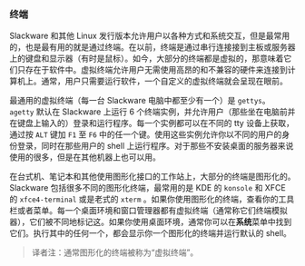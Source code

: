 ### 终端

Slackware 和其他 Linux 发行版本允许用户以各种方式和系统交互，但是最常用的，也是最有用的就是通过终端。在以前，终端是通过串行连接接到主板或服务器上的键盘和显示器（有时是鼠标）。如今，大部分的终端都是虚拟的，那意味着它们只存在于软件中。虚拟终端允许用户无需使用高昂的和不兼容的硬件来连接到计算机上。通常，用户只需要运行软件，一个自定义的虚拟终端就会呈现在眼前。

最通用的虚拟终端（每一台 Slackware 电脑中都至少有一个）是 `gettys`。 `agetty` 默认在 Slackware 上运行 6 个终端实例，并允许用户（那些坐在电脑前并在键盘上输入的）登录和运行程序。每一个实例都可以在不同的 tty 设备上获取，通过按 `ALT` 键加 `F1` 至 `F6` 中的任一个键。使用这些实例允许你以不同的用户的身份登录，同时在那些用户的 shell 上运行程序。对于那些不安装桌面的服务器来说使用的很多，但是在其他机器上也可以用。

在台式机、笔记本和其他使用图形化接口的工作站上，大部分的终端是图形化的。Slackware 包括很多不同的图形化终端，最常用的是 KDE 的 `konsole` 和 XFCE 的 `xfce4-terminal` 或是老式的 `xterm` 。如果你使用图形化的终端，查看你的工具栏或者菜单。每一个桌面环境和窗口管理器都有虚拟终端（通常称它们终端模拟器），它们被不同地标记这。如果你使用桌面环境，通常你可以在**系统**菜单中找到它们。执行其中的任何一个，都会显示你一个图形化的终端并运行默认的 shell。

> 译者注：通常图形化的终端被称为“虚拟终端”。
